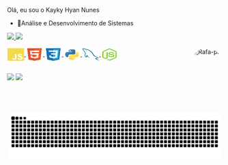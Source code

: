 Olá, eu sou o Kayky Hyan Nunes

- 🌱Análise e Desenvolvimento de Sistemas
<div>
  <a href="https://github.com/kayky-nunes31">
  <img height="160em" src="https://github-readme-stats.vercel.app/api?username=kayky-nunes31&show_icons=true&theme=tokyonight&include_all_commits=true&count_private=true"/>
  <img height="160em" src="https://github-readme-stats.vercel.app/api/top-langs/?username=kayky-nunes31&layout=compact&langs_count=7&theme=tokyonight"/>
</div>

<div style="display: inline_block"><br>
  <img align="center" alt="Rafa-Js" height="30" width="40" src="https://raw.githubusercontent.com/devicons/devicon/master/icons/javascript/javascript-plain.svg">
  <img align="center" alt="Rafa-HTML" height="30" width="40" src="https://raw.githubusercontent.com/devicons/devicon/master/icons/html5/html5-original.svg">
  <img align="center" alt="Rafa-CSS" height="30" width="40" src="https://raw.githubusercontent.com/devicons/devicon/master/icons/css3/css3-original.svg">
  <img align="center" alt="Rafa-Python" height="30" width="40" src="https://raw.githubusercontent.com/devicons/devicon/master/icons/python/python-original.svg">
  <img align="center" alt="Wesley-mysql" height="30" width="40" src="https://github.com/devicons/devicon/blob/master/icons/mysql/mysql-original.svg">
  <img align="center" alt="Wesley-node" height="30" width="40" src="https://github.com/devicons/devicon/blob/master/icons/nodejs/nodejs-original.svg">
  
  <img align="right" alt="Rafa-pic" height="150" style="border-radius:50px;" src="https://i.gifer.com/origin/e6/e6f780e1dcced9031ede660c399958e3.gif">
</div>
  
  ##
  
 <div>
  <a href = "mailto:kayky.nunes@bandtec.com.br"><img src="https://img.shields.io/badge/-Gmail-%23333?style=for-the-badge&logo=gmail&logoColor=white" target="_blank"></a>
   <a href="https://www.instagram.com/kaykyy.nunes/" target="_blank"><img src="https://img.shields.io/badge/Instagram-E4405F?style=for-the-badge&logo=instagram&logoColor=white" target="_blank"></a>
</div>
  
  
  ![Snake animation](https://github.com/kayky-nunes31/kayky-nunes31/blob/output/github-contribution-grid-snake.svg)
